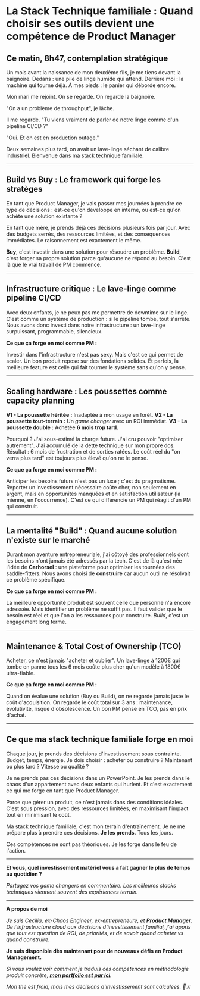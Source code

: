 # La Stack Technique familiale : Quand choisir ses outils devient une compétence de Product Manager

## Ce matin, 8h47, contemplation stratégique

Un mois avant la naissance de mon deuxième fils, je me tiens devant la baignoire. Dedans : une pile de linge humide qui attend. Derrière moi : la machine qui tourne déjà. À mes pieds : le panier qui déborde encore.

Mon mari me rejoint. On se regarde. On regarde la baignoire.

"On a un problème de throughput", je lâche.

Il me regarde. "Tu viens vraiment de parler de notre linge comme d'un pipeline CI/CD ?"

"Oui. Et on est en production outage."

Deux semaines plus tard, on avait un lave-linge séchant de calibre industriel. Bienvenue dans ma stack technique familiale.

---

## Build vs Buy : Le framework qui forge les stratèges

En tant que Product Manager, je vais passer mes journées à prendre ce type de décisions : est-ce qu'on développe en interne, ou est-ce qu'on achète une solution existante ?

En tant que mère, je prends déjà ces décisions plusieurs fois par jour. Avec des budgets serrés, des ressources limitées, et des conséquences immédiates. Le raisonnement est exactement le même.

**Buy**, c'est investir dans une solution pour résoudre un problème. **Build**, c'est forger sa propre solution parce qu'aucune ne répond au besoin. C'est là que le vrai travail de PM commence.

---

## Infrastructure critique : Le lave-linge comme pipeline CI/CD

Avec deux enfants, je ne peux pas me permettre de downtime sur le linge. C'est comme un système de production : si le pipeline tombe, tout s'arrête. Nous avons donc investi dans notre infrastructure : un lave-linge surpuissant, programmable, silencieux.

**Ce que ça forge en moi comme PM :**

Investir dans l'infrastructure n'est pas sexy. Mais c'est ce qui permet de scaler. Un bon produit repose sur des fondations solides. Et parfois, la meilleure feature est celle qui fait tourner le système sans qu'on y pense.

---

## Scaling hardware : Les poussettes comme capacity planning

**V1 - La poussette héritée :** Inadaptée à mon usage en forêt.
**V2 - La poussette tout-terrain :** Un *game changer* avec un ROI immédiat.
**V3 - La poussette double :** Achetée **6 mois trop tard.**

Pourquoi ? J'ai sous-estimé la charge future. J'ai cru pouvoir "optimiser autrement". J'ai accumulé de la dette technique sur mon propre dos. Résultat : 6 mois de frustration et de sorties ratées. Le coût réel du "on verra plus tard" est toujours plus élevé qu'on ne le pense.

**Ce que ça forge en moi comme PM :**

Anticiper les besoins futurs n'est pas un luxe ; c'est du pragmatisme. Reporter un investissement nécessaire coûte cher, non seulement en argent, mais en opportunités manquées et en satisfaction utilisateur (la mienne, en l'occurrence). C'est ce qui différencie un PM qui réagit d'un PM qui construit.

---

## La mentalité "Build" : Quand aucune solution n'existe sur le marché

Durant mon aventure entrepreneuriale, j'ai côtoyé des professionnels dont les besoins n'ont jamais été adressés par la tech. C'est de là qu'est née l'idée de **Carhorsel** : une plateforme pour optimiser les tournées des saddle-fitters. Nous avons choisi de **construire** car aucun outil ne résolvait ce problème spécifique.

**Ce que ça forge en moi comme PM :**

La meilleure opportunité produit est souvent celle que personne n'a encore adressée. Mais identifier un problème ne suffit pas. Il faut valider que le besoin est réel et que l'on a les ressources pour construire. *Build*, c'est un engagement long terme.

---

## Maintenance & Total Cost of Ownership (TCO)

Acheter, ce n'est jamais "acheter et oublier". Un lave-linge à 1200€ qui tombe en panne tous les 6 mois coûte plus cher qu'un modèle à 1800€ ultra-fiable.

**Ce que ça forge en moi comme PM :**

Quand on évalue une solution (Buy ou Build), on ne regarde jamais juste le coût d'acquisition. On regarde le coût total sur 3 ans : maintenance, évolutivité, risque d'obsolescence. Un bon PM pense en TCO, pas en prix d'achat.

---

## Ce que ma stack technique familiale forge en moi

Chaque jour, je prends des décisions d'investissement sous contrainte. Budget, temps, énergie. Je dois choisir : acheter ou construire ? Maintenant ou plus tard ? Vitesse ou qualité ?

Je ne prends pas ces décisions dans un PowerPoint. Je les prends dans le chaos d'un appartement avec deux enfants qui hurlent. Et c'est exactement ce qui me forge en tant que Product Manager.

Parce que gérer un produit, ce n'est jamais dans des conditions idéales. C'est sous pression, avec des ressources limitées, en maximisant l'impact tout en minimisant le coût.

Ma stack technique familiale, c'est mon terrain d'entraînement. Je ne me prépare plus à prendre ces décisions. **Je les prends.** Tous les jours.

Ces compétences ne sont pas théoriques. Je les forge dans le feu de l'action.

---

**Et vous, quel investissement matériel vous a fait gagner le plus de temps au quotidien ?**

*Partagez vos game changers en commentaire. Les meilleures stacks techniques viennent souvent des expériences terrain.*

---

**À propos de moi**

*Je suis Cecilia, ex-Chaos Engineer, ex-entrepreneure, et **Product Manager**. De l'infrastructure cloud aux décisions d'investissement familial, j'ai appris que tout est question de ROI, de priorités, et de savoir quand acheter vs quand construire.*

**Je suis disponible dès maintenant pour de nouveaux défis en Product Management.**

*Si vous voulez voir comment je traduis ces compétences en méthodologie produit concrète, [**mon portfolio est par ici**](https://tar-hawk-fa8.notion.site/Portfolio-Product-Owner-Cecilia-DI-MAULO-27bd1b694d528029a1e9c2258667a3bf).*

*Mon thé est froid, mais mes décisions d'investissement sont calculées. 🍵⚔️*